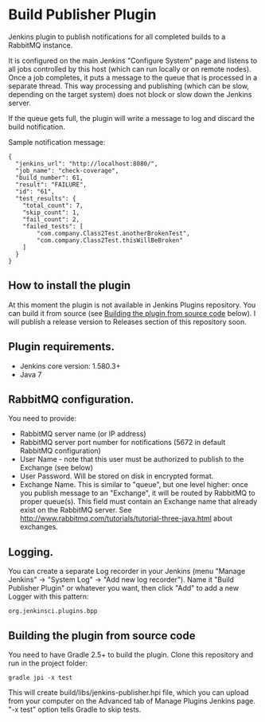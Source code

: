 # Build Publisher Plugin

Jenkins plugin to publish notifications for all completed builds to a RabbitMQ instance.

It is configured on the main Jenkins "Configure System" page and listens to all jobs controlled by this host
(which can run locally or on remote nodes).
Once a job completes, it puts a message to the queue that is processed in a separate thread. 
This way processing and publishing (which can be slow, depending on the target system) does not block or slow down
the Jenkins server.

If the queue gets full, the plugin will write a message to log and discard the build notification.  

Sample notification message:

    {
      "jenkins_url": "http://localhost:8080/",
      "job_name": "check-coverage",
      "build_number": 61,
      "result": "FAILURE",
      "id": "61",
      "test_results": {
        "total_count": 7,
        "skip_count": 1,
        "fail_count": 2,
        "failed_tests": [
            "com.company.Class2Test.anotherBrokenTest",
            "com.company.Class2Test.thisWillBeBroken"
        ]
      }
    }

## How to install the plugin

At this moment the plugin is not available in Jenkins Plugins repository.
You can build it from source (see [Building the plugin from source code]() below). I will publish a release version to
 Releases section of this repository soon.

## Plugin requirements.

* Jenkins core version: 1.580.3+
* Java 7

## RabbitMQ configuration.

You need to provide:

* RabbitMQ server name (or IP address)
* RabbitMQ server port number for notifications (5672 in default RabbitMQ configuration)
* User Name - note that this user must be authorized to publish to the Exchange (see below)
* User Password. Will be stored on disk in encrypted format.
* Exchange Name. This is similar to "queue", but one level higher: once you publish message to an "Exchange",
it will be routed by RabbitMQ to proper queue(s). This field must contain an Exchange name that already exist
on the RabbitMQ server.
See http://www.rabbitmq.com/tutorials/tutorial-three-java.html about exchanges.


## Logging.

You can create a separate Log recorder in your Jenkins (menu "Manage Jenkins" -> "System Log" -> "Add new log recorder"). 
Name it "Build Publisher Plugin" or whatever you want, then click "Add" to add a new Logger with this pattern:

    org.jenkinsci.plugins.bpp  

## Building the plugin from source code

You need to have Gradle 2.5+ to build the plugin. Clone this repository and run in the project folder:
 
    gradle jpi -x test
   
This will create build/libs/jenkins-publisher.hpi file, which you can upload from your computer on the Advanced tab of Manage Plugins Jenkins page.
"-x test" option tells Gradle to skip tests.



